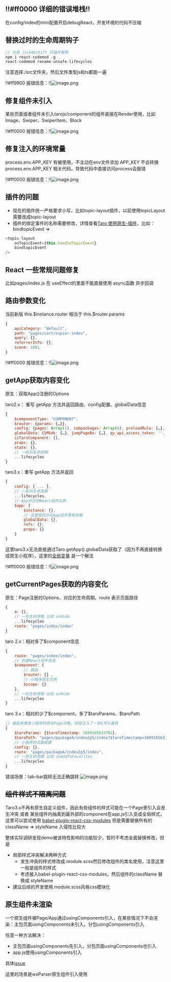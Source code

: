## !!#ff0000 详细的错误堆栈!!
在config/index的mini配置开启debugReact，开发环境的代码不压缩

## 替换过时的生命周期钩子
```javascript
// 也是 jscodeshift 扫描并替换
npm i react-codemod -g
react-codemod rename-unsafe-lifecycles
```

注意选择./src文件夹，然后文件类型js和ts都跑一遍

!!#ff9900 报错信息：!!![image.png](/tencent/api/attachments/s3/url?attachmentid=16097506)

## 修复组件未引入
某些页面或者组件未引入tarojs/component的组件直接在Render使用，比如Image、Swiper、SwiperItem、Block

!!#ff0000 报错信息：!!![image.png](/tencent/api/attachments/s3/url?attachmentid=16097616)

## 修复注入的环境常量
process.env.APP_KEY 有被使用，不主动在env文件添加 APP_KEY 不会转换 process.env.APP_KEY  相关代码，导致代码中直接访问process会报错

!!#ff0000 报错信息：!!![image.png](/tencent/api/attachments/s3/url?attachmentid=16097436)

## 插件的问题
- 现在的插件统一严格要求小写，比如topic-layout插件，以前使用topicLayout需要改成topic-layout
- 插件的绑定事件的名称需要修改，详情查看[Taro 使用原生-插件](https://taro-docs.jd.com/docs/hybrid#%E4%BA%8B%E4%BB%B6%E7%BB%91%E5%AE%9A)，比如：bindtopicEvent => 
```javascript
<topic-layout
	onTopicEvent={this.handleTopicEvent}
	bindtopicEvent
/>
```
## React 一些常规问题修复
比如pages/index.js 在 useEffect的里面不能直接使用 async函数 异步回调

## 路由参数变化
当前新版 this.\$instance.router 相当于 this.\$router.params 
```javascript
{
	apiCategory: "default",
	path: "pages/cart/espier-index",
	query: {},
	referrerInfo: {},
	scene: 1001
}
```

!!#ff0000 报错信息：!!![image.png](/tencent/api/attachments/s3/url?attachmentid=16097452)

## getApp获取内容变化
原生：获取App()注册的Options

taro2.x： 重写 getApp 方法并返回路由、config配置、globalData信息
```javascript
{
	$componentType: "COMPONENT",
	$router: {params: {…}},
	config: {pages: Array(1), subpackages: Array(6), preloadRule: {…}, plugins: {…}, resizable: true, …},
	globalData: {SMSdk: {…}, jumpPageBa: {…}, qy_api_access_token: '', showAddAppletTips: true, showAddAppletTipsRouter: {…}, …},
	isTaroComponent: [],
	props: {},
	state: {},
	// 一系列生命周期
	...lifecycles
}
```

taro3.x：重写 getApp 方法并返回
```javascript
{
	config: { ... },
	// 一系列生命周期
	...lifecycles,
	// App对应的React组件实例
	$app: {
		$instance: {},
		// 这里是因为在App组件里有挂载
		globalData: {},
		refs: {},
		props: {}
	}
}
```

这里taro3.x无法直接通过Taro.getApp().globalData获取了（因为不再直接转换成原生小程序），这里的[全局变量](https://taro-docs.jd.com/docs/come-from-miniapp) 是一个解法

!!#ff0000 报错信息：!!![image.png](/tencent/api/attachments/s3/url?attachmentid=16097794)

## getCurrentPages获取的内容变化
原生：Page注册的Options、对应的生命周期、route 表示页面路径
```javascript
{
	a: {},
	// 一些生命周期 比如 onHide
	...lifecycles
	route: "pages/index/index"
}
```
taro 2.x：相对多了\$component信息
```javascript
{
	route: "pages/index/index",
	// 页面React组件信息
	$component: {
		// 路由
		$router: {} ,
		// 小程序原生实例
		$scope: {}
	},
	// 一些生命周期 比如 onHide
	...lifecycles
}
```

taro 3.x：相对的少了\$component，多了\$taroParams、\$taroPath
```javascript
// 看起来像是小程序的原生Page对象，但是注入了一些$开头属性
{
	$taroParams: {$taroTimestamp: 1699165633781},
	$taroPath: "pages/packageA/index2p5/index?$taroTimestamp=1699165633781",
	// 小程序的页面配置
	config: {},
	route: "pages/packageA/index2p5/index",
	// 一些生命周期 比如 onAddToFavorites
	...lifecycles
}
```

错误场景：tab-bar跳转无法正确跳转
![image.png](/tencent/api/attachments/s3/url?attachmentid=16097862)

## ~~组件样式不隔离问题~~
Taro3.x不再有原生自定义组件，因此有些组件的样式可能在一个Page里引入会发生冲突 或者 某些组件内抽离到最外部的component在app.js引入变成全局样式，这里可以尝试使用 [babel-plugin-react-css-modules](https://github.com/gajus/babel-plugin-react-css-modules/tree/master) 但是需要替换所有的className => styleName 入侵性比较大

整体实际调研发现demo被该特性影响的功能较少，暂时不考虑全面替换修改，但是
- 局部样式冲突解决两种方式
	- 发生冲突的样式修改成.module.scss然后修改组件的类名使用，注意这里一般是组件的样式
	- 考虑接入babel-plugin-react-css-modules，然后组件的className 替换成 styleName
- 建议后续的开发使用.module.scss风格css模块化

## 原生组件未渲染
一个原生组件被Page/App通过usingComponents引入，在某些情况下不会渲染：主包页面usingComponents未引入，分包usingComponents引入

任意一种方法解决：
- 主包页面usingComponents先引入，分包页面usingComponents也引入
- app.js使用usingComponents引入

具体[issue](https://github.com/NervJS/taro/issues/14789)

这里的场景是wxParser原生组件引入使用